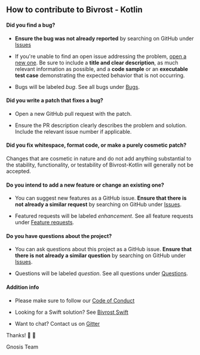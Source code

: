## How to contribute to Bivrost - Kotlin

#### **Did you find a bug?**

* **Ensure the bug was not already reported**  by searching on GitHub under [Issues][issue_search]

* If you're unable to find an open issue addressing the problem, [open a new one](https://github.com/gnosis/bivrost-kotlin/issues/new). Be sure to include a **title and clear description**, as much relevant information as possible, and a **code sample** or an **executable test case** demonstrating the expected behavior that is not occurring.

* Bugs will be labeled *bug*. See all bugs under [Bugs](https://github.com/gnosis/bivrost-kotlin/labels/bug).

#### **Did you write a patch that fixes a bug?**

* Open a new GitHub pull request with the patch.

* Ensure the PR description clearly describes the problem and solution. Include the relevant issue number if applicable.

#### **Did you fix whitespace, format code, or make a purely cosmetic patch?**

Changes that are cosmetic in nature and do not add anything substantial to the stability, functionality, or testability of Bivrost-Kotlin will generally not be accepted.

#### **Do you intend to add a new feature or change an existing one?**

* You can suggest new features as a GitHub issue. **Ensure that there is not already a similar request** by searching on GitHub under [Issues][issue_search].

* Featured requests will be labeled *enhancement*. See all feature requests under [Feature requests](https://github.com/gnosis/bivrost-kotlin/labels/enhancement).

#### **Do you have questions about the project?**

* You can ask questions about this project as a GitHub issue. **Ensure that there is not already a similar question** by searching on GitHub under [Issues][issue_search].

* Questions will be labeled *question*. See all questions under [Questions](https://github.com/gnosis/bivrost-kotlin/labels/question).

#### **Addition info**

* Please make sure to follow our [Code of Conduct](CODE_OF_CONDUCT.md)

* Looking for a Swift solution? See [Bivrost Swift](https://github.com/gnosis/bivrost-swift)

* Want to chat? Contact us on [Gitter](https://gitter.im/gnosis/Bivrost)

Thanks! :rocket: :tada:

Gnosis Team

[issue_search]: https://github.com/gnosis/bivrost-kotlin/issues
